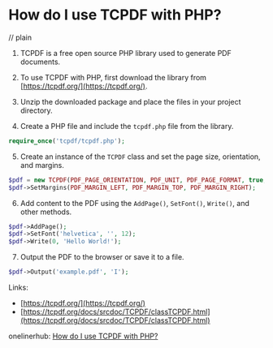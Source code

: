 # How do I use TCPDF with PHP?
// plain

1. TCPDF is a free open source PHP library used to generate PDF documents.

2. To use TCPDF with PHP, first download the library from [https://tcpdf.org/](https://tcpdf.org/).

3. Unzip the downloaded package and place the files in your project directory.

4. Create a PHP file and include the `tcpdf.php` file from the library.

```php
require_once('tcpdf/tcpdf.php');
```

5. Create an instance of the `TCPDF` class and set the page size, orientation, and margins.

```php
$pdf = new TCPDF(PDF_PAGE_ORIENTATION, PDF_UNIT, PDF_PAGE_FORMAT, true, 'UTF-8', false);
$pdf->SetMargins(PDF_MARGIN_LEFT, PDF_MARGIN_TOP, PDF_MARGIN_RIGHT);
```

6. Add content to the PDF using the `AddPage()`, `SetFont()`, `Write()`, and other methods.

```php
$pdf->AddPage();
$pdf->SetFont('helvetica', '', 12);
$pdf->Write(0, 'Hello World!');
```

7. Output the PDF to the browser or save it to a file.

```php
$pdf->Output('example.pdf', 'I');
```

Links:
- [https://tcpdf.org/](https://tcpdf.org/)
- [https://tcpdf.org/docs/srcdoc/TCPDF/classTCPDF.html](https://tcpdf.org/docs/srcdoc/TCPDF/classTCPDF.html)

onelinerhub: [How do I use TCPDF with PHP?](https://onelinerhub.com/php-tcpdf/how-do-i-use-tcpdf-with-php-1685690828)